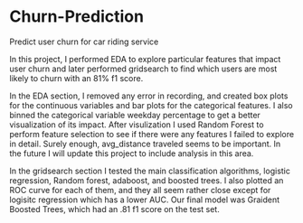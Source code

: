 # Churn-Prediction
Predict user churn for car riding service

In this project, I performed EDA to explore particular features that impact user churn and later performed gridsearch to find which users are most likely to churn with an 81% f1 score.

In the EDA section, I removed any error in recording, and created box plots for the continuous variables and bar plots for the categorical features. I also binned the categorical variable weekday percentage to get a better visualization of its impact. After visulization I used Random Forest to perform feature selection to see if there were any features I failed to explore in detail. Surely enough, avg_distance traveled seems to be important. In the future I will update this project to include analysis in this area.

In the gridsearch section I tested the main classification algorithms, logistic regression, Random forest, adaboost, and boosted trees. I also plotted an ROC curve for each of them, and they all seem rather close except for logisitc regression which has a lower AUC. Our final model was Graident Boosted Trees, which had an .81 f1 score on the test set.
